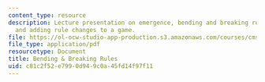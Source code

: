 ```yaml
---
content_type: resource
description: Lecture presentation on emergence, bending and breaking rules, cheating,
  and adding rule changes to a game.
file: https://ol-ocw-studio-app-production.s3.amazonaws.com/courses/cms-608-game-design-spring-2008/c81c2f52e7990d949c0a45fd14f97f11_MITCMS_608s08_lec24.pdf
file_type: application/pdf
resourcetype: Document
title: Bending & Breaking Rules
uid: c81c2f52-e799-0d94-9c0a-45fd14f97f11
---
```

